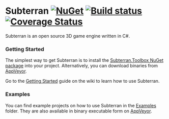Subterran [![NuGet](http://img.shields.io/nuget/v/Subterran.Toolbox.svg)](https://www.nuget.org/packages/Subterran.Toolbox/) [![Build status](https://img.shields.io/appveyor/ci/LaylConway/Subterran.svg)](https://ci.appveyor.com/project/LaylConway/subterran) [![Coverage Status](https://coveralls.io/repos/LaylConway/Subterran/badge.svg?branch=develop)](https://coveralls.io/r/LaylConway/Subterran?branch=develop)
======

Subterran is an open source 3D game engine written in C#.

### Getting Started

The simplest way to get Subterran is to install the [Subterran.Toolbox NuGet package](https://www.nuget.org/packages/Subterran.Toolbox/) into your project. Alternatively, you can download binaries from [AppVeyor](https://ci.appveyor.com/project/LaylConway/subterran/build/artifacts).

Go to the [Getting Started](https://github.com/LaylConway/Subterran/wiki/Getting-Started) guide on the wiki to learn how to use Subterran.

### Examples

You can find example projects on how to use Subterran in the [Examples](https://github.com/LaylConway/Subterran/tree/develop/Examples) folder.
They are also available in binary executable form on [AppVeyor](https://ci.appveyor.com/project/LaylConway/subterran/build/artifacts).
